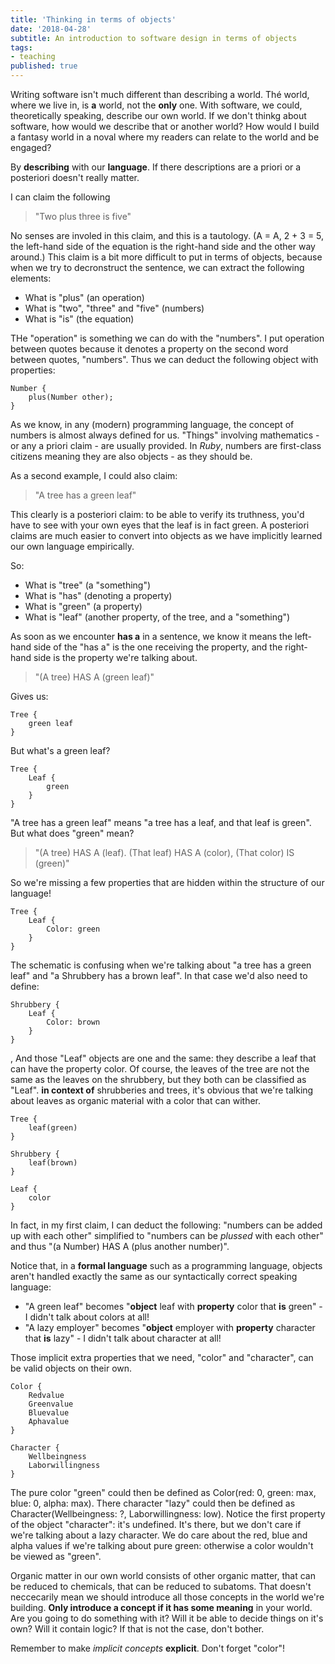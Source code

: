 ```yaml
---
title: 'Thinking in terms of objects'
date: '2018-04-28'
subtitle: An introduction to software design in terms of objects
tags:
- teaching
published: true
---
```


Writing software isn't much different than describing a world. Thé world, where we live in, is **a** world, not the **only** one. With software, we could, theoretically speaking, describe our own world. If we don't thinkg about software, how would we describe that or another world? How would I build a fantasy world in a noval where my readers can relate to the world and be engaged? 

By **describing** with our **language**. If there descriptions are a priori or a posteriori doesn't really matter. 

I can claim the following

> "Two plus three is five" 

No senses are involed in this claim, and this is a tautology. (A = A, 2 + 3 = 5, the left-hand side of the equation is the right-hand side and the other way around.) This claim is a bit more difficult to put in terms of objects, because when we try to decronstruct the sentence, we can extract the following elements:

- What is "plus" (an operation)
- What is "two", "three" and "five" (numbers)
- What is "is" (the equation)

THe "operation" is something we can do with the "numbers". I put operation between quotes because it denotes a property on the second word between quotes, "numbers". Thus we can deduct the following object with properties:

	Number {
		plus(Number other);
	}

As we know, in any (modern) programming language, the concept of numbers is almost always defined for us. "Things" involving mathematics - or any a priori claim - are usually provided. In _Ruby_, numbers are first-class citizens meaning they are also objects - as they should be.

As a second example, I could also claim:

> "A tree has a green leaf"

This clearly is a posteriori claim: to be able to verify its truthness, you'd have to see with your own eyes that the leaf is in fact green. A posteriori claims are much easier to convert into objects as we have implicitly learned our own language empirically.

So:

- What is "tree" (a "something")
- What is "has" (denoting a property)
- What is "green" (a property)
- What is "leaf" (another property, of the tree, and a "something")

As soon as we encounter **has a** in a sentence, we know it means the left-hand side of the "has a" is the one receiving the property, and the right-hand side is the property we're talking about.

> "(A tree) HAS A (green leaf)"

Gives us:

	Tree {
		green leaf
	}

But what's a green leaf?

	Tree {
		Leaf {
			green
		}
	}

"A tree has a green leaf" means "a tree has a leaf, and that leaf is green". But what does "green" mean?

> "(A tree) HAS A (leaf). (That leaf) HAS A (color), (That color) IS (green)"

So we're missing a few properties that are hidden within the structure of our language! 

	Tree {
		Leaf {
			Color: green
		}
	}

The schematic is confusing when we're talking about "a tree has a green leaf" and "a Shrubbery has a brown leaf". In that case we'd also need to define:

	Shrubbery {
		Leaf {
			Color: brown
		}
	}

, And those "Leaf" objects are one and the same: they describe a leaf that can have the property color. Of course, the leaves of the tree are not the same as the leaves on the shrubbery, but they both can be classified as "Leaf". **in context of** shrubberies and trees, it's obvious that we're talking about leaves as organic material with a color that can wither.

	Tree {
		leaf(green)
	}

	Shrubbery {
		leaf(brown)
	}

	Leaf {
		color
	}

In fact, in my first claim, I can deduct the following: "numbers can be added up with each other" simplified to "numbers can be _plussed_ with each other" and thus "(a Number) HAS A (plus another number)".

Notice that, in a **formal language** such as a programming language, objects aren't handled exactly the same as our syntactically correct speaking language:

- "A green leaf" becomes "**object** leaf with **property** color that **is** green" - I didn't talk about colors at all!
- "A lazy employer" becomes "**object** employer with **property** character that **is** lazy" - I didn't talk about character at all!

Those implicit extra properties that we need, "color" and "character", can be valid objects on their own.

	Color {
		Redvalue
		Greenvalue
		Bluevalue
		Aphavalue
	}

	Character {
		Wellbeingness
		Laborwillingness
	}

The pure color "green" could then be defined as Color(red: 0, green: max, blue: 0, alpha: max). There character "lazy" could then be defined as Character(Wellbeingness: ?, Laborwillingness: low). Notice the first property of the object "character": it's undefined. It's there, but we don't care if we're talking about a lazy character. We do care about the red, blue and alpha values if we're talking about pure green: otherwise a color wouldn't be viewed as "green". 

Organic matter in our own world consists of other organic matter, that can be reduced to chemicals, that can be reduced to subatoms. That doesn't neccecarily mean we should introduce all those concepts in the world we're building. **Only introduce a concept if it has some meaning** in your world. Are you going to do something with it? Will it be able to decide things on it's own? Will it contain logic? If that is not the case, don't bother. 

Remember to make _implicit concepts_ **explicit**. Don't forget "color"!
